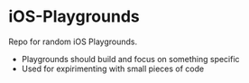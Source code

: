 # iOS-Playgrounds
Repo for random iOS Playgrounds.

* Playgrounds should build and focus on something specific
* Used for expirimenting with small pieces of code

